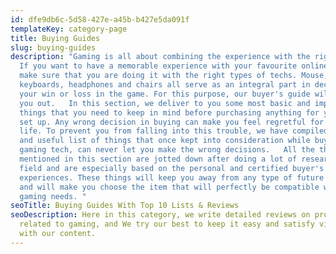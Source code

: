 ```yaml
---
id: dfe9db6c-5d58-427e-a45b-b427e5da091f
templateKey: category-page
title: Buying Guides
slug: buying-guides
description: "Gaming is all about combining the experience with the right techs.
  If you want to have a memorable experience with your favourite online game,
  make sure that you are doing it with the right types of techs. Mouse,
  keyboards, headphones and chairs all serve as an integral part in deciding
  your win or loss in the game. For this purpose, our buyer's guide will help
  you out.   In this section, we deliver to you some most basic and important
  things that you need to keep in mind before purchasing anything for your game
  set up. Any wrong decision in buying can make you feel regretful for your
  life. To prevent you from falling into this trouble, we have compiled a long
  and useful list of things that once kept into consideration while buying any
  gaming tech, can never let you make the wrong decisions.   All the things
  mentioned in this section are jotted down after doing a lot of research in the
  field and are especially based on the personal and certified buyer's
  experiences. These things will keep you away from any type of future regrets
  and will make you choose the item that will perfectly be compatible with your
  gaming needs. "
seoTitle: Buying Guides With Top 10 Lists & Reviews
seoDescription: Here in this category, we write detailed reviews on products
  related to gaming, and We try our best to keep it easy and satisfy visitors
  with our content.
---
```

